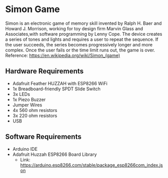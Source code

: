# Simon Game
Simon is an electronic game of memory skill invented by Ralph H. Baer and Howard J. Morrison, working for toy design firm Marvin Glass and Associates,with software programming by Lenny Cope. The device creates a series of tones and lights and requires a user to repeat the sequence. If the user succeeds, the series becomes progressively longer and more complex. Once the user fails or the time limit runs out, the game is over. 
Reference: https://en.wikipedia.org/wiki/Simon_(game)

## Hardware Requirements
* Adafruit Feather HUZZAH with ESP8266 WiFi
* 1x Breadboard-friendly SPDT Slide Switch
* 3x LEDs
* 1x Piezo Buzzer
* Jumper Wires
* 4x 560 ohm resistors
* 3x 220 ohm resistors
* USB

## Software Requirements
* Arduino IDE
* Adafruit Huzzah ESP8266 Board Library
    * Link: https://arduino.esp8266.com/stable/package_esp8266com_index.json
